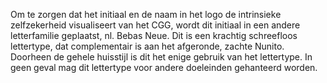 Om te zorgen dat het initiaal en de naam in het logo de intrinsieke zelfzekerheid visualiseert van het CGG, wordt dit initiaal in een andere letterfamilie geplaatst, nl. Bebas Neue. Dit is een krachtig schreefloos lettertype, dat complementair is aan het afgeronde, zachte Nunito. Doorheen de gehele huisstijl is dit het enige gebruik van het lettertype. In geen geval mag dit lettertype voor andere doeleinden gehanteerd worden.